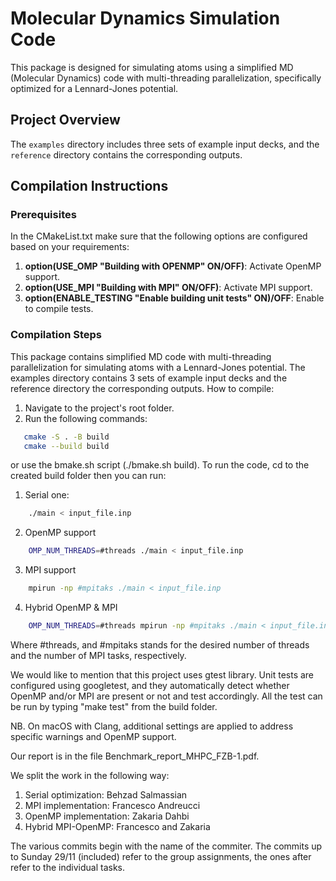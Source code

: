 # Molecular Dynamics Simulation Code

This package is designed for simulating atoms using a simplified MD (Molecular Dynamics) code with multi-threading parallelization, specifically optimized for a Lennard-Jones potential.

## Project Overview

The `examples` directory includes three sets of example input decks, and the `reference` directory contains the corresponding outputs.

## Compilation Instructions

### Prerequisites
In the CMakeList.txt make sure that the following options are configured based on your requirements:

1. **option(USE_OMP "Building with OPENMP" ON/OFF)**: Activate OpenMP support.
2. **option(USE_MPI "Building with MPI" ON/OFF)**: Activate MPI support.
3. **option(ENABLE_TESTING "Enable building unit tests" ON)/OFF**: Enable to compile tests.

### Compilation Steps
This package contains simplified MD code with multi-threading parallelization for simulating atoms with a Lennard-Jones potential. The examples directory contains 3 sets of example input decks and the reference directory the corresponding outputs. 
How to compile:

1. Navigate to the project's root folder.
2. Run the following commands:

```bash
   cmake -S . -B build
   cmake --build build
```
or use the bmake.sh script (./bmake.sh build). To run the code, cd to the created build folder then you can run:

1. Serial one: 
```bash
    ./main < input_file.inp
```
2. OpenMP support
```bash
    OMP_NUM_THREADS=#threads ./main < input_file.inp
```
3. MPI support
```bash
    mpirun -np #mpitaks ./main < input_file.inp
```
4. Hybrid OpenMP & MPI
```bash
    OMP_NUM_THREADS=#threads mpirun -np #mpitaks ./main < input_file.inp
```
Where #threads, and  #mpitaks stands for the desired number of threads and the number of MPI tasks, respectively.

We would like to mention that this project uses gtest library. Unit tests are configured using googletest, and they automatically detect whether OpenMP and/or MPI are present or not and test accordingly. All the test can be run by typing "make test" from the build folder.

NB. On macOS with Clang, additional settings are applied to address specific warnings and OpenMP support.

Our report is in the file Benchmark_report_MHPC_FZB-1.pdf.

We split the work in the following way:
1. Serial optimization: Behzad Salmassian
2. MPI implementation: Francesco Andreucci
3. OpenMP implementation: Zakaria Dahbi
4. Hybrid MPI-OpenMP: Francesco and Zakaria

The various commits begin with the name of the commiter. The commits up to Sunday 29/11 (included) refer to the group assignments, the ones after refer to the individual tasks.